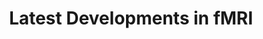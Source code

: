 ---
title: "Latest Developments in fMRI"
project_id: 
conf_date: 2001-05-06
conference_id: ""
presenters:
   - peter_bandettini
summary: "<p>Brindizzi, Italy</p>"
file: /assets/presentations/T101.ppt
filename: T101.ppt
layout: presentation
---